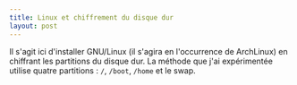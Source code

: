 ```yaml
---
title: Linux et chiffrement du disque dur
layout: post
---
```


Il s'agit ici d'installer GNU/Linux (il s'agira en l'occurrence de ArchLinux) en chiffrant les partitions du disque dur. La méthode que j'ai expérimentée utilise quatre partitions : `/`, `/boot`, `/home` et le swap. 

